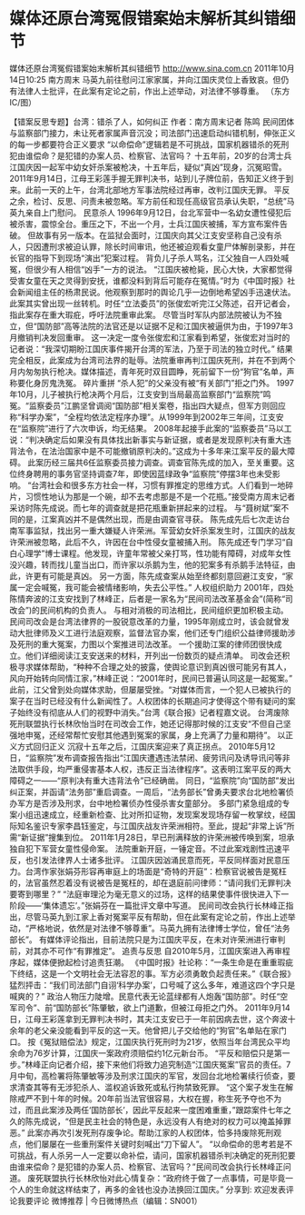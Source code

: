 # 媒体还原台湾冤假错案始末解析其纠错细节

媒体还原台湾冤假错案始末解析其纠错细节
http://www.sina.com.cn  2011年10月14日10:25  南方周末
马英九前往慰问江家家属，并向江国庆灵位上香致哀。但仍有法律人士批评，在此案有定论之前，作出上述举动，对法律不够尊重。 （东方IC/图）

【错案反思专题】台湾：错杀了人，如何纠正
作者：南方周末记者 陈鸣
民间团体与监察部门接力，未让死者家属声音沉没；司法部门迅速启动纠错机制，伸张正义的每一步都要符合正义要求
“以命偿命”逻辑若是不可挑战，国家机器错杀的死刑犯由谁偿命？是犯错的办案人员、检察官、法官吗？
十五年前，20岁的台湾士兵江国庆因一起军中幼女奸杀案被枪决，十五年后，疑似“真凶”现身，沉冤昭雪。
2011年9月14日，江母王彩莲手握无罪判决书，站到儿子牌位前，告知正义终于到来。此前一天的上午，台湾北部地方军事法院经过再审，改判江国庆无罪。
平反之余，检讨、反思、问责未被忽略。军方前任和现任高级官员承认失职，“总统”马英九亲自上门慰问。
民意杀人
1996年9月12日，台北军营中一名幼女遭性侵犯后被杀害，震惊全台。重压之下，不出一个月，士兵江国庆被捕，军方宣布案件告破。
但故事有另一版本。在监狱会面时，江国庆向其父江支安坚称自己没有杀人，只因遭刑求被迫认罪，除长时间审讯，他还被迫观看女童尸体解剖录影，并在长官的指导下到现场“演出”犯案过程。
背负儿子杀人骂名，江父独自一人四处喊冤，但很少有人相信“凶手”一方的说法。
“江国庆被枪毙，民心大快，大家都觉得受害女童在天之灵得到安抚，谁都没料到背后可能存在冤情。”时为《中国时报》社会新闻组主任的杨肃民说。他观察到那时的舆论几乎一边倒地希望凶手迅速伏法。
此案其实曾出现一丝转机。时任“立法委员”的张俊宏听完江父陈述，召开记者会，指此案存在重大瑕疪，呼吁法院重审此案。
尽管当时军队内部法院被认为不独立，但“国防部”高等法院的法官还是以证据不足和江国庆被逼供为由，于1997年3月撤销判决发回重审。
这一决定一度令张俊宏和江家看到希望，张俊宏对当时的记者说：“我深切期盼江国庆事件揭开台湾的军法，乃至于司法的独立时代。”
结果完全相反，此案成为台湾司法界的耻辱。法院重审再判江国庆死刑，并在不到两个月内匆匆执行枪决。媒体描述，青年死时双目圆睁，死前留下一份“狗官”名单，声称要化身厉鬼洗冤。
碎片重拼
“杀人犯”的父亲没有被“有关部门”拒之门外。
1997年10月，儿子被执行枪决两个月后，江支安到当局最高监察部门“监察院”鸣冤。“监察委员”江鹏坚曾调阅“国防部”相关案卷，指出四大疑点，但军方则回应称“科学办案”，“全程均依法定程序办理”。从1999年到2002年三年间，江支安在“监察院”进行了六次申诉，均无结果。
2008年起接手此案的“监察委员”马以工说：“判决确定后如果没有具体找出新事实与新证据，或者是发现原判决有重大违背法令，在法治国家中是不可能撤销原判决的。”这成为十多年来江案平反的最大障碍。
此案历经三届共6任监察委员接力调查。调查官陈先成的加入，至关重要。这位终身聘用的事务官坚持调查7年，即使因蓝绿政争“监察院”停摆3年也未受影响。
“台湾社会和很多东方社会一样，习惯有罪推定的思维方式。人们看到一地碎片，习惯性地认为那是一个碗，却不去考虑那是不是一个花瓶。”接受南方周末记者采访时陈先成说。而七年的调查就是把花瓶重新拼起来的过程。
与“聂树斌”案不同的是，江案真凶并不是偶然出现，而是由调查官寻获。
陈先成先后七次走访台南军事监狱，找出另一重大嫌疑人许荣洲。军营幼女奸杀案发生时，江国庆的战友许荣洲被忽略，此后不久，许因在台中性侵女童被捕入刑。
陈先成还专门学习“自白心理学”博士课程。他发现，许童年常被父亲打骂，性功能有障碍，对成年女性没兴趣，转而找儿童当出口，而许家以杀鹅为生，他的犯案多有杀鹅手法特征，由此，许更有可能是真凶。
另一方面，陈先成查案从始至终都刻意回避江支安，“家属一定会喊冤，我可能会被情绪影响，失去公平性。”
人权组织助力
2001年，四处陈情奔波的江支安找到了林峰正，后者是一家名为“民间司法改革基金会”(简称“司改会”)的民间机构的负责人。
与相对消极的司法相比，民间组织更加积极主动。
民间司改会是台湾法律界的一股锐意改革的力量，1995年刚成立时，该会就曾发动大批律师及义工进行法庭观察，监督法官办案，他们还专门组织公益律师援助涉及死刑的重大冤案，力图以个案推进司法改革。
一个援助江案的律师团很快成立。他们详细阅读江支安送来的材料，开列出一份数页的疑点清单。
司改会还积极寻求媒体帮助，“种种不合理之处的披露，使舆论意识到真凶很可能另有其人，风向开始转向同情江家，”林峰正说：“2001年时，民间已普遍认同这是一起冤案。”
此前，江父曾到处向媒体求助，但屡屡受挫。“对媒体而言，一个犯人已被执行的案子在当时已经没有什么新闻性了。人权团体的长期追问才使得这个带有疑问的案子始终没有彻底从人们的视野中消失。”台湾《联合报》记者程嘉文说。
台湾废除死刑联盟执行长林欣怡当时在司改会工作，她还记得那时候的江支安“不但自己坚强地申冤，还经常帮忙安慰其他遇到冤案的家属，身上充满了力量和期待”。
以正义方式回归正义
沉寂十五年之后，江国庆案迎来了真正拐点。
2010年5月12日，“监察院”发布调查报告指出“江国庆遭遇违法禁闭、疲劳讯问及诱导讯问等非法取供手段，均严重侵害基本人权，违反正当法律程序”。这表明江案平反的两大障碍之一——“原判决有重大违背法令”已经确凿。
同日，“监察院”向“国防部”发出纠正案，并函请“法务部”重启调查。一周后，“法务部长”曾勇夫要求台北地检署侦办军方是否涉及刑求，台中地检署侦办性侵杀害女童部分。
多部门紧急组成的专案小组迅速成立，经重新检查、比对所扣证物，发现案发现场存留一枚掌纹，经国际知名鉴识专家李昌钰鉴定，与江国庆战友许荣洲相符。至此，提起“非常上诉”所需“新证据”搜集到位。
2011年1月28日，早已刑满释放的许荣洲被传唤到案，坦承独自犯下军营女童性侵命案。
法院重新开庭，一锤定音。不过此案戏剧性迅速平反，也引发法律界人士诸多批评。
江国庆因汹涌民意而死，平反同样面对民意压力。台湾作家张娟芬形容再审庭上的场面是“奇特的开庭”：检察官说被告是冤枉的，法官虽然忍着没有说被告是冤枉的，却在退庭前问律师：“请问我们无罪判决要寄到哪里？”
“法庭审理沦为毫无意义的过场，这样的结果使事件很快进入下一阶段——‘集体遗忘’。”张娟芬在一篇批评文章中写道。
民间司改会执行长林峰正指出，尽管马英九到江家上香对冤案平反有帮助，但在此案有定论之前，作出上述举动，“严格地说，依然是对法律不够尊重”。马英九拥有法律博士学位，曾任“法务部长”。
有媒体评论指出，目前法院只是为江国庆平反，在未对许荣洲进行审判前，对其亦不可作“有罪推定”。
追责与反思
自2010年5月，江国庆案进入再审程序起，媒体便掀起检讨追责狂潮。
《中国时报》社论称：“一条生命是在重重瑕疵下终结，这是一个文明社会无法容忍的事。军方必须勇敢负起责任来。”《联合报》猛烈抨击：“我们司法部门自诩‘科学办案’，口号喊了这么多年，难道这四个字只是喊爽的？”
政治人物压力陡增。民意代表无论蓝绿都有人炮轰“国防部”。时任“空军司令”、前“国防部长”陈肇敏，欲上门道歉，但被江母拒之门外。
2011年9月14日，江母王彩莲拿到无罪判决书时，其夫江支安已于一年前因病去世，这个奔波十余年的老父亲没能看到平反的这一天。他曾把儿子交给他的“狗官”名单贴在家门口。
按《冤狱赔偿法》规定，江国庆执行死刑时为21岁，依照当年台湾民众平均余命为76岁计算，江国庆一案政府须赔偿约1亿元新台币。
“平反和赔偿只是第一步。”林峰正向记者介绍，接下来他们将致力追究制造“江国庆冤案”官员的责任。7月中旬，高检署将陈肇敏等涉及刑求江国庆的军官，发回台北地检署续行侦查，要求清查其等有无涉犯杀人、滥权追诉致死或私行拘禁致死罪。
“这个案子发生在解除戒严不到十年的时候。20年前当法官很容易，大权在握，称生死予夺也不为过，而且此案涉及两任‘国防部长’，因此平反起来一度困难重重，”跟踪案件七年之久的陈先成说，“但是民主社会的特色是，永远没有人有绝对的权力可以掩盖掉罪恶。”
此案亦再次引发死刑存废争论。帮助江家的人权团体，恰多持废除死刑观点，他们屡屡在一些重刑案件关键时刻喊出“刀下留人”。
“以命偿命的思考若是不可挑战，有人杀另一人一定要以命补偿，请问，国家机器错杀判决确定的死刑犯要由谁来偿命？是犯错的办案人员、检察官、法官吗？”民间司改会执行长林峰正问道。
废死联盟执行长林欣怡对此心情复杂：“政府终于做了一点事情，可是毕竟一个人的生命就这样结束了，再多的金钱也没办法换回江国庆。”
分享到: 欢迎发表评论我要评论
微博推荐 | 今日微博热点（编辑：SN001）

